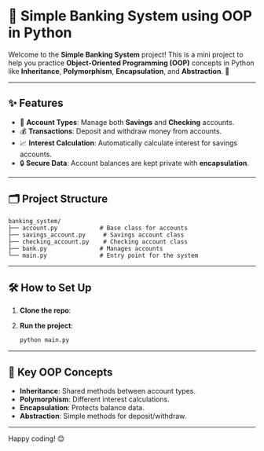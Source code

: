 # 🏦 **Simple Banking System using OOP in Python**

Welcome to the **Simple Banking System** project! This is a mini project to help you practice **Object-Oriented Programming (OOP)** concepts in Python like **Inheritance**, **Polymorphism**, **Encapsulation**, and **Abstraction**. 🚀

---

## ✨ **Features**
- 🏧 **Account Types**: Manage both **Savings** and **Checking** accounts.
- 💰 **Transactions**: Deposit and withdraw money from accounts.
- 📈 **Interest Calculation**: Automatically calculate interest for savings accounts.
- 🔒 **Secure Data**: Account balances are kept private with **encapsulation**.

---

## 🗂️ **Project Structure**

```
banking_system/
├── account.py            # Base class for accounts
├── savings_account.py     # Savings account class
├── checking_account.py    # Checking account class
├── bank.py               # Manages accounts
└── main.py               # Entry point for the system
```

---

## 🛠️ **How to Set Up**
1. **Clone the repo**:  
   
2. **Run the project**:  
   ```bash
   python main.py
   ```

---

## 🎯 **Key OOP Concepts**
- **Inheritance**: Shared methods between account types.
- **Polymorphism**: Different interest calculations.
- **Encapsulation**: Protects balance data.
- **Abstraction**: Simple methods for deposit/withdraw.

---

Happy coding! 😊
